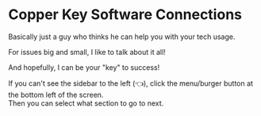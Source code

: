 # Copper Key Software Connections

Basically just a guy who thinks he can help you with your tech usage. 

For issues big and small, I like to talk about it all!

And hopefully, I can be your "key" to success! 

If you can't see the sidebar to the left (👈), click the menu/burger button at the bottom left of the screen.  
Then you can select what section to go to next.

